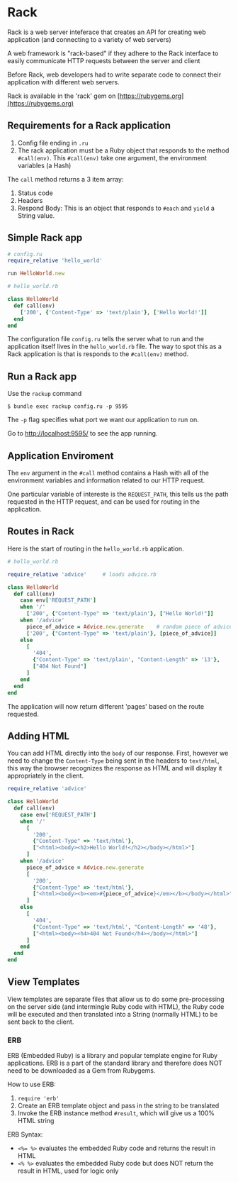 # Rack
Rack is a web server inteferace that creates an API for creating web application (and connecting to a variety of web servers)

A web framework is "rack-based" if they adhere to the Rack interface to easily communicate HTTP requests between the server and client

Before Rack, web developers had to write separate code to connect their application with different web servers.

Rack is available in the 'rack' gem on [https://rubygems.org](https://rubygems.org)

## Requirements for a Rack application
1. Config file ending in `.ru`
2. The rack application must be a Ruby object that responds to the method `#call(env)`. This `#call(env)` take one argument, the environment variables (a Hash)

The `call` method returns a 3 item array:
1. Status code
2. Headers
3. Respond Body: This is an object that responds to `#each` and `yield` a String value.

## Simple Rack app

```ruby
# config.ru
require_relative 'hello_world'

run HelloWorld.new
```

```ruby
# hello_world.rb

class HelloWorld
  def call(env)
    ['200', {'Content-Type' => 'text/plain'}, ['Hello World!']]
  end
end
```

The configuration file `config.ru` tells the server what to run and the application itself lives in the `hello_world.rb` file. The way to spot this as a Rack application is that is responds to the `#call(env)` method.

## Run a Rack app
Use the `rackup` command
```
$ bundle exec rackup config.ru -p 9595
```
The `-p` flag specifies what port we want our application to run on.

Go to [http://localhost:9595/](http://localhost:9595/) to see the app running.

## Application Enviroment
The `env` argument in the `#call` method contains a Hash with all of the environment variables and information related to our HTTP request.

One particular variable of intereste is the `REQUEST_PATH`, this tells us the path requested in the HTTP request, and can be used for routing in the application.

## Routes in Rack

Here is the start of routing in the `hello_world.rb` application.
``` ruby
# hello_world.rb

require_relative 'advice'     # loads advice.rb

class HelloWorld
  def call(env)
    case env['REQUEST_PATH']
    when '/'
      ['200', {"Content-Type" => 'text/plain'}, ["Hello World!"]]
    when '/advice'
      piece_of_advice = Advice.new.generate    # random piece of advice
      ['200', {"Content-Type" => 'text/plain'}, [piece_of_advice]]
    else
      [
        '404',
        {"Content-Type" => 'text/plain', "Content-Length" => '13'},
        ["404 Not Found"]
      ]
    end
  end
end
```

The application will now return different 'pages' based on the route requested.

## Adding HTML

You can add HTML directly into the `body` of our response. First, however we need to change the `Content-Type` being sent in the headers to `text/html`, this way the browser recognizes the response as HTML and will display it appropriately in the client.

```ruby
require_relative 'advice'

class HelloWorld
  def call(env)
    case env['REQUEST_PATH']
    when '/'
      [
        '200',
        {"Content-Type" => 'text/html'},
        ["<html><body><h2>Hello World!</h2></body></html>"]
      ]
    when '/advice'
      piece_of_advice = Advice.new.generate
      [
        '200',
        {"Content-Type" => 'text/html'},
        ["<html><body><b><em>#{piece_of_advice}</em></b></body></html>"]
      ]
    else
      [
        '404',
        {"Content-Type" => 'text/html', "Content-Length" => '48'},
        ["<html><body><h4>404 Not Found</h4></body></html>"]
      ]
    end
  end
end
```

## View Templates

View templates are separate files that allow us to do some pre-processing on the server side (and intermingle Ruby code with HTML), the Ruby code will be executed and then translated into a String (normally HTML) to be sent back to the client.

### ERB
ERB (Embedded Ruby) is a library and popular template engine for Ruby applications. ERB is a part of the standard library and therefore does NOT need to be downloaded as a Gem from Rubygems.

How to use ERB:
1. `require 'erb'`
2. Create an ERB template object and pass in the string to be translated
3. Invoke the ERB instance method `#result`, which will give us a 100% HTML string

ERB Syntax:
* `<%= %>` evaluates the embedded Ruby code and returns the result in HTML
* `<% %>` evaluates the embedded Ruby code but does NOT return the result in HTML, used for logic only
